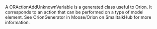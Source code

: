 A ORActionAddUnknownVariable is a generated class useful to Orion. It corresponds to an action that can be performed on a type of model element. See OrionGenerator in Moose/Orion on SmalltalkHub for more information.